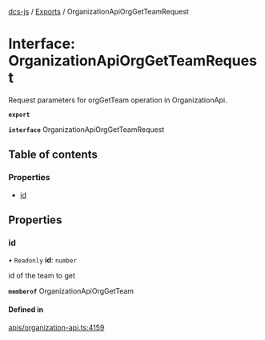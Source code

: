 [dcs-js](../README.md) / [Exports](../modules.md) / OrganizationApiOrgGetTeamRequest

# Interface: OrganizationApiOrgGetTeamRequest

Request parameters for orgGetTeam operation in OrganizationApi.

**`export`**

**`interface`** OrganizationApiOrgGetTeamRequest

## Table of contents

### Properties

- [id](OrganizationApiOrgGetTeamRequest.md#id)

## Properties

### <a id="id" name="id"></a> id

• `Readonly` **id**: `number`

id of the team to get

**`memberof`** OrganizationApiOrgGetTeam

#### Defined in

[apis/organization-api.ts:4159](https://github.com/unfoldingWord/dcs-js/blob/b29eb7a/apis/organization-api.ts#L4159)
